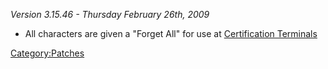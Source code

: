 _Version 3.15.46 - Thursday February 26th, 2009_

- All characters are given a "Forget All" for use at [Certification
  Terminals](Certification_Terminal.md "wikilink")

[Category:Patches](Category:Patches.md "wikilink")
